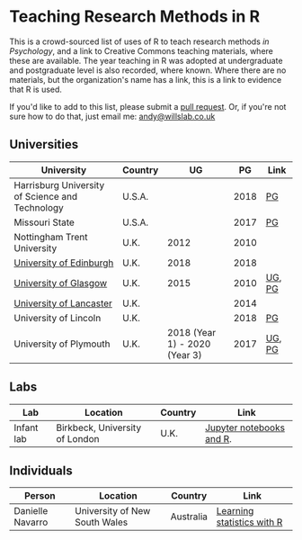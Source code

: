 # Teaching Research Methods in R

This is a crowd-sourced list of uses of R to teach research methods _in Psychology_,
and a link to Creative Commons teaching materials, where these are available. The year teaching in R
was adopted at undergraduate and postgraduate level is also recorded, where known. Where there are no materials, but the  organization's name has a link, this is a link to evidence that R is used.

If you'd like to add to this list, please submit a [pull request](https://github.com/ajwills72/rminr/blob/master/docs/rminrinpsy.md). Or, if you're not 
sure how to do that, just email me: andy@willslab.co.uk

## Universities

| University             | Country | UG    | PG   | Link      |
| ---------------------- | ------- | ----- | ---- | --------- |
| Harrisburg University of Science and Technology | U.S.A. |     | 2018 | [PG](http://statstools.com/learn) |
| Missouri State         | U.S.A.  |      | 2017  | [PG](http://statstools.com/learn) | 
| Nottingham Trent University | U.K. | 2012 | 2010|  |
| [University of Edinburgh](https://www.ed.ac.uk/ppls/psychology/research/seminars-and-reading-groups/psychology-statistics-group) | U.K.   | 2018  | 2018  |           |
| [University of Glasgow](https://psyteachr.github.io/)  | U.K.    | 2015  | 2010 | [UG](http://talklab.psy.gla.ac.uk/stats_2018), [PG](https://gupsych.github.io/data_skills/) |
| [University of Lancaster](https://www.lancaster.ac.uk/study/postgraduate/postgraduate-courses/psychological-research-methods-msc/#course-structure) | U.K.   |       | 2014 |       |
| University of Lincoln | U.K. |     | 2018| [PG](https://craddm.github.io/PSY9219M)|
| University of Plymouth | U.K.    | 2018 (Year 1) - 2020 (Year 3)| 2017 | [UG](https://ajwills72.github.io/rminr), [PG](https://benwhalley.github.io/just-enough-r/) |


## Labs 

| Lab  | Location | Country | Link |
| ---- | -------- | ---- | ------ |
| Infant lab | Birkbeck, University of London | U.K. | [Jupyter notebooks and R](https://github.com/InfantLab/NotebookDemos). |


## Individuals

| Person | Location | Country | Link |
| ------ | -------- | ------- | ---- |
| Danielle Navarro | University of New South Wales | Australia |  [Learning statistics with R](https://learningstatisticswithr.com/book/preface.html) |
